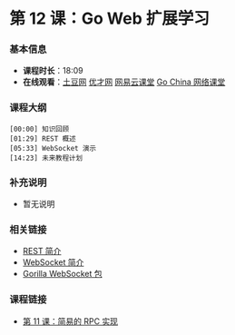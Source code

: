 第 12 课：Go Web 扩展学习
==========================

### 基本信息

- **课程时长**：18:09
- **在线观看**：[土豆网](http://www.tudou.com/programs/view/oXtAdeVy-yo/) [优才网](http://www.ucai.cn/course/chapter/87/3267/6817) [网易云课堂](http://study.163.com/course/courseLearn.htm?courseId=328001#/learn/video?lessonId=651207&courseId=328001) [Go China 网络课堂](http://edu.go-china.org/course/2/learn#lesson/27)

### 课程大纲

	[00:00] 知识回顾
	[01:29] REST 概述
	[05:33] WebSocket 演示
	[14:23] 未来教程计划
	
### 补充说明

- 暂无说明

### 相关链接

- [REST 简介](https://github.com/astaxie/build-web-application-with-golang/blob/master/ebook/08.3.md)
- [WebSocket 简介](https://github.com/astaxie/build-web-application-with-golang/blob/master/ebook/08.2.md)
- [Gorilla WebSocket 包](http://gowalker.org/github.com/gorilla/websocket)

### 课程链接

- [第 11 课：简易的 RPC 实现](../lecture11/lecture11.md)
